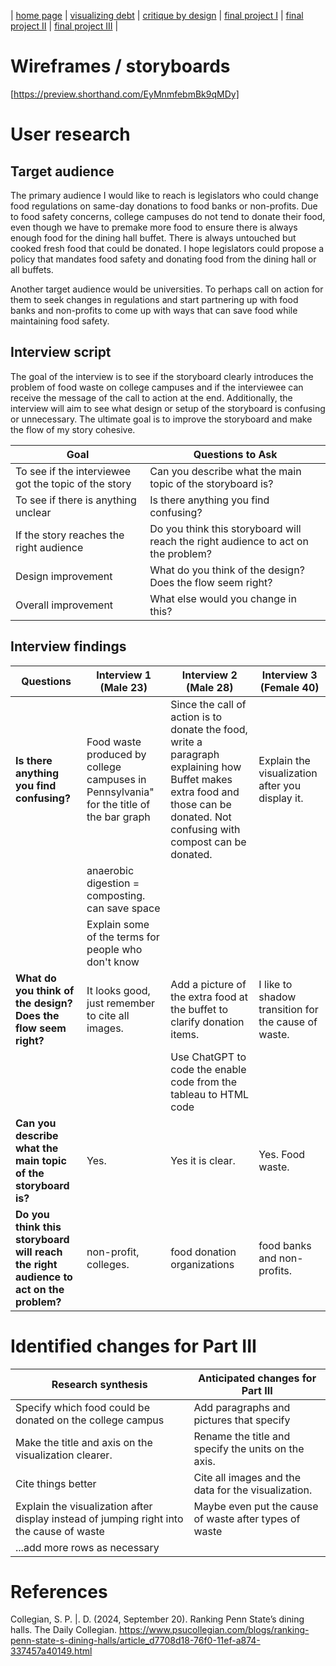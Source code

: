 | [home page](https://cmustudent.github.io/tswd-portfolio-templates/) | [visualizing debt](visualizing-government-debt) | [critique by design](critique-by-design) | [final project I](final-project-part-one) | [final project II](final-project-part-two) | [final project III](final-project-part-three) |

# Wireframes / storyboards
[https://preview.shorthand.com/EyMnmfebmBk9qMDy]

# User research 

## Target audience
The primary audience I would like to reach is legislators who could change food regulations on same-day donations to food banks or non-profits. Due to food safety concerns, college campuses do  not tend to donate their food, even though we have to premake more food to ensure there is always enough food for the dining hall buffet. There is always untouched but cooked fresh food that could be donated. I hope legislators could propose a policy that mandates food safety and donating food from the dining hall or all buffets. 

Another target audience would be universities. To perhaps call on action for them to seek changes in regulations and start partnering up with food banks and non-profits to come up with ways that can save food while maintaining food safety.

## Interview script
The goal of the interview is to see if the storyboard clearly introduces the problem of food waste on college campuses and if the interviewee can receive the message of the call to action at the end. Additionally, the interview will aim to see what design or setup of the storyboard is confusing or unnecessary. The ultimate goal is to improve the storyboard and make the flow of my story cohesive. 

| Goal | Questions to Ask |
|------|------------------|
|To see if the interviewee got the topic of the story| Can you describe what the main topic of the storyboard is? |
|To see if there is anything unclear|Is there anything you find confusing?|
|If the story reaches the right audience | Do you think this storyboard will reach the right audience to act on the problem?|
|Design improvement| What do you think of the design? Does the flow seem right?|
|Overall improvement |What else would you change in this?|

## Interview findings
| Questions               | Interview 1 (Male 23) | Interview 2 (Male 28) | Interview 3 (Female 40) |
|-------------------------|--------------------------------|-------------|-------------|
|**Is there anything you find confusing?**| Food waste produced by college campuses in Pennsylvania" for the title of the bar graph| Since the call of action is to donate the food, write a paragraph explaining how Buffet makes extra food and those can be donated. Not confusing with compost can be donated.              | Explain the visualization after you display it.            |
|                         | anaerobic digestion = composting. can save space  |             |             |
|                         | Explain some of the terms for people who don't know |             |             |
|**What do you think of the design? Does the flow seem right?**| It looks good, just remember to cite all images.         | Add a picture of the extra food at the buffet to clarify donation items.                               | I like to shadow transition for the cause of waste.             |             |
||| Use ChatGPT to code the enable code from the tableau to HTML code||
|**Can you describe what the main topic of the storyboard is?**| Yes.         | Yes it is clear.                               | Yes. Food waste.              | 
|**Do you think this storyboard will reach the right audience to act on the problem?**| non-profit, colleges.          | food donation organizations                               | food banks and non-profits.           | 


# Identified changes for Part III

| Research synthesis                       | Anticipated changes for Part III                                                |
|------------------------------------------|---------------------------------------------------------------------------------|
|Specify which food could be donated on the college campus| Add paragraphs and pictures that specify|
| Make the title and axis on the visualization clearer.  | Rename the title and specify the units on the axis.              |
| Cite things better                                         | Cite all images and the data for the visualization.          |
| Explain the visualization after display instead of jumping right into the cause of waste                                         | Maybe even put the cause of waste after types of waste                                                                      |
| ...add more rows as necessary            |                                                                                 |

# References
Collegian, S. P. |. D. (2024, September 20). Ranking Penn State’s dining halls. The Daily Collegian. https://www.psucollegian.com/blogs/ranking-penn-state-s-dining-halls/article_d7708d18-76f0-11ef-a874-337457a40149.html
